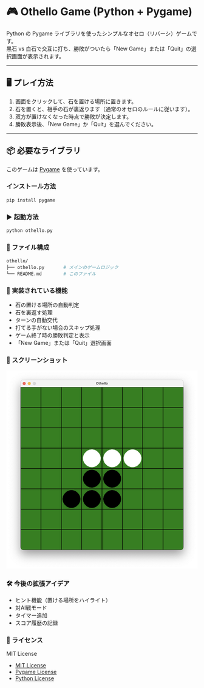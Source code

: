# 🎮 Othello Game (Python + Pygame)

Python の Pygame ライブラリを使ったシンプルなオセロ（リバーシ）ゲームです。  
黒石 vs 白石で交互に打ち、勝敗がついたら「New Game」または「Quit」の選択画面が表示されます。

---

## 🖥️ プレイ方法

1. 画面をクリックして、石を置ける場所に置きます。
2. 石を置くと、相手の石が裏返ります（通常のオセロのルールに従います）。
3. 双方が置けなくなった時点で勝敗が決定します。
4. 勝敗表示後、「New Game」か「Quit」を選んでください。

---

## 📦 必要なライブラリ

このゲームは [Pygame](https://www.pygame.org/) を使っています。

### インストール方法

```bash
pip install pygame
```

### ▶️ 起動方法
```bash
python othello.py
```

### 📁 ファイル構成
```bash
othello/
├── othello.py       # メインのゲームロジック
└── README.md        # このファイル
```

### 🧠 実装されている機能
- 石の置ける場所の自動判定
- 石を裏返す処理
- ターンの自動交代
- 打てる手がない場合のスキップ処理
- ゲーム終了時の勝敗判定と表示
- 「New Game」または「Quit」選択画面

### 🎨 スクリーンショット
![ゲーム画面](images/screenshot1.jpg)

### 🛠️ 今後の拡張アイデア
- ヒント機能（置ける場所をハイライト）
- 対AI戦モード
- タイマー追加
- スコア履歴の記録

### 📜 ライセンス
MIT License
- [MIT License](https://opensource.org/licenses/MIT)
- [Pygame License](https://www.pygame.org/wiki/license)
- [Python License](https://docs.python.org/3/license.html)
